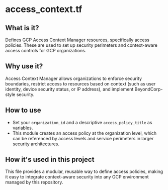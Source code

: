 # access_context.tf

## What is it?
Defines GCP Access Context Manager resources, specifically access policies. These are used to set up security perimeters and context-aware access controls for GCP organizations.

## Why use it?
Access Context Manager allows organizations to enforce security boundaries, restrict access to resources based on context (such as user identity, device security status, or IP address), and implement BeyondCorp-style security.

## How to use
- Set your `organization_id` and a descriptive `access_policy_title` as variables.
- This module creates an access policy at the organization level, which can be referenced by access levels and service perimeters in larger security architectures.

## How it's used in this project
This file provides a modular, reusable way to define access policies, making it easy to integrate context-aware security into any GCP environment managed by this repository.
